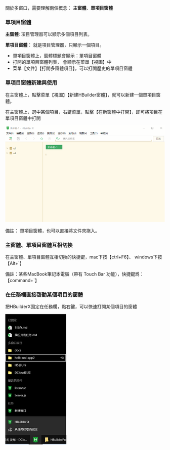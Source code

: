 關於多窗口，需要理解兩個概念： **主窗體**、**單項目窗體**

### 單項目窗體

**主窗體**:  項目管理器可以顯示多個項目列表。

**單項目窗體**： 就是項目管理器，只顯示一個項目。

- 單項目窗體上，窗體標題會顯示：單項目窗體
- 打開的單項目窗體列表， 會顯示在菜單【視圖】中
- 菜單【文件】【打開多窗體項目】，可以打開歷史的單項目窗體


### 單項目窗體新建與使用

在主窗體上，點擊菜單【視圖】【新建HBuilder窗體】，就可以新建一個單項目窗體。

在主窗體上，選中某個項目，右鍵菜單，點擊【在新窗體中打開】，即可將項目在單項目窗體中打開

<img src="/static/snapshots/tutorial/multi-window/multi-window-1.gif" style="zoom:90%" />


備註： 單項目窗體，也可以直接將文件夾拖入。


### 主窗體、單項目窗體互相切換

在主窗體、單項目窗體互相切換的快捷鍵，mac下按【ctrl+F6】、 windows下按【Alt+`】

備註：某些MacBook筆記本電腦（帶有 Touch Bar 功能），快捷鍵爲：【command+`】

### 在任務欄直接啓動某個項目的窗體

把HBuilderX固定在任務欄，點右鍵，可以快速打開某個項目的窗體

<img src="/static/snapshots/tutorial/multi-window/multi-window-2.png" style="zoom:50%" />

